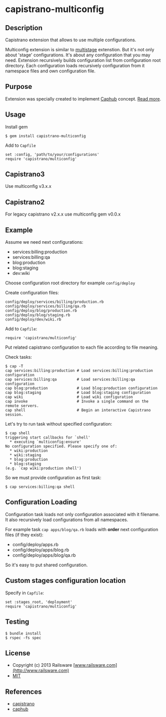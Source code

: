 # capistrano-multiconfig

## Description

Capistrano extension that allows to use multiple configurations.

Multiconfig extension is similar to [multistage](https://github.com/capistrano/capistrano-ext) extenstion.
But it's not only about 'stage' configurations. It's about any configuration that you may need.
Extension recursively builds configuration list from configuration root directory.
Each configuration loads recursively configuration from it namespace files and own configuration file.

## Purpose

Extension was specially created to implement [Caphub](https://github.com/railsware/caphub) concept.
[Read more](http://railsware.com/blog/2011/11/18/caphub-multiple-applications-deployment-with-capistrano/).

## Usage

Install gem

    $ gem install capistrano-multiconfig


Add to `Capfile`

    set :config, 'path/to/your/configurations'
    require 'capistrano/multiconfig'

## Capistrano3

Use multiconfig v3.x.x

## Capistrano2

For legacy capistrano v2.x.x use multiconfig gem v0.0.x

## Example

Assume we need next configurations:

* services:billing:production
* services:billing:qa
* blog:production
* blog:staging
* dev:wiki

Choose configuration root directory for example `config/deploy`

Create configuration files:

    config/deploy/services/billing/production.rb
    config/deploy/services/billing/qa.rb
    config/deploy/blog/production.rb
    config/deploy/blog/staging.rb
    config/deploy/dev/wiki.rb

Add to `Capfile`:

    require 'capistrano/multiconfig'

Put related capistrano configuration to each file according to file meaning.

Check tasks:

    $ cap -T
    cap services:billing:production # Load services:billing:production configuration
    cap services:billing:qa         # Load services:billing:qa configuration
    cap blog:production             # Load blog:production configuration
    cap blog:staging                # Load blog:staging configuration
    cap wiki                        # Load wiki configuration
    cap invoke                      # Invoke a single command on the remote servers.
    cap shell                       # Begin an interactive Capistrano session.

Let's try to run task without specified configuration:

    $ cap shell
    triggering start callbacks for `shell'
      * executing `multiconfig:ensure'
    No configuration specified. Please specify one of:
      * wiki:production
      * wiki:staging
      * blog:production
      * blog:staging
    (e.g. `cap wiki:production shell')


So we must provide configuration as first task:

    $ cap services:billing:qa shell

## Configuration Loading

Configuration task loads not only configuration associated with it filename.
It also recursively load configurations from all namespaces.

For example task `cap apps/blog/qa.rb` loads with **order** next configuration files (if they exist):

* config/deploy/apps.rb
* config/deploy/apps/blog.rb
* config/deploy/apps/blog/qa.rb

So it's easy to put shared configuration.

## Custom stages configuration location

Specify in `Capfile`:

    set :stages_root, 'deployment'
    require 'capistrano/multiconfig'

## Testing

    $ bundle install
    $ rspec -fs spec

## License

* Copyright (c) 2013 Railsware [www.railsware.com](http://www.railsware.com)
* [MIT](www.opensource.org/licenses/MIT)

## References

* [capistrano](https://github.com/capistrano/capistrano)
* [caphub](https://github.com/railsware/caphub)


